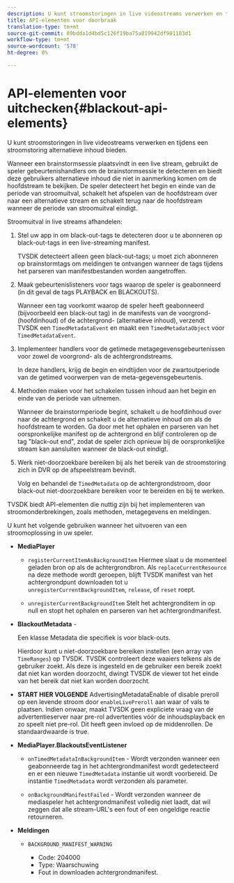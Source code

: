 ```yaml
---
description: U kunt stroomstoringen in live videostreams verwerken en tijdens een stroomstoring alternatieve inhoud bieden.
title: API-elementen voor doorbraak
translation-type: tm+mt
source-git-commit: 89bdda1d4bd5c126f19ba75a819942df901183d1
workflow-type: tm+mt
source-wordcount: '578'
ht-degree: 0%

---
```



# API-elementen voor uitchecken{#blackout-api-elements}

U kunt stroomstoringen in live videostreams verwerken en tijdens een stroomstoring alternatieve inhoud bieden.

Wanneer een brainstormsessie plaatsvindt in een live stream, gebruikt de speler gebeurtenishandlers om de brainstormsessie te detecteren en biedt deze gebruikers alternatieve inhoud die niet in aanmerking komen om de hoofdstream te bekijken. De speler detecteert het begin en einde van de periode van stroomuitval, schakelt het afspelen van de hoofdstream over naar een alternatieve stream en schakelt terug naar de hoofdstream wanneer de periode van stroomuitval eindigt.

Stroomuitval in live streams afhandelen:

1. Stel uw app in om black-out-tags te detecteren door u te abonneren op black-out-tags in een live-streaming manifest.

   TVSDK detecteert alleen geen black-out-tags; u moet zich abonneren op brainstormtags om meldingen te ontvangen wanneer de tags tijdens het parseren van manifestbestanden worden aangetroffen.
1. Maak gebeurtenislisteners voor tags waarop de speler is geabonneerd (in dit geval de tags PLAYBACK en BLACKOUTS).

   Wanneer een tag voorkomt waarop de speler heeft geabonneerd (bijvoorbeeld een black-out tag) in de manifests van de voorgrond- (hoofdinhoud) of de achtergrond- (alternatieve inhoud), verzendt TVSDK een `TimedMetadataEvent` en maakt een `TimedMetadataObject` voor `TimedMetadataEvent`.

1. Implementeer handlers voor de getimede metagegevensgebeurtenissen voor zowel de voorgrond- als de achtergrondstreams.

   In deze handlers, krijg de begin en eindtijden voor de zwartoutperiode van de getimed voorwerpen van de meta-gegevensgebeurtenis.
1. Methoden maken voor het schakelen tussen inhoud aan het begin en einde van de periode van uitnemen.

   Wanneer de brainstormperiode begint, schakelt u de hoofdinhoud over naar de achtergrond en schakelt u de alternatieve inhoud om als de hoofdstream te worden. Ga door met het ophalen en parseren van het oorspronkelijke manifest op de achtergrond en blijf controleren op de tag &quot;black-out end&quot;, zodat de speler zich opnieuw bij de oorspronkelijke stream kan aansluiten wanneer de black-out eindigt.
1. Werk niet-doorzoekbare bereiken bij als het bereik van de stroomstoring zich in DVR op de afspeelstream bevindt.

   Volg en behandel de `TimedMetadata` op de achtergrondstroom, door black-out niet-doorzoekbare bereiken voor te bereiden en bij te werken.

TVSDK biedt API-elementen die nuttig zijn bij het implementeren van stroomonderbrekingen, zoals methoden, metagegevens en meldingen.

U kunt het volgende gebruiken wanneer het uitvoeren van een stroomoplossing in uw speler.

* **MediaPlayer**

   * `registerCurrentItemAsBackgroundItem` Hiermee slaat u de momenteel geladen bron op als de achtergrondbron. Als `replaceCurrentResource` na deze methode wordt geroepen, blijft TVSDK manifest van het achtergrondpunt downloaden tot u `unregisterCurrentBackgroundItem`, `release`, of `reset` roept.

   * `unregisterCurrentBackgroundItem` Stelt het achtergronditem in op null en stopt het ophalen en parseren van het achtergrondmanifest.

* **BlackoutMetadata** -

   Een klasse Metadata die specifiek is voor black-outs.

   Hierdoor kunt u niet-doorzoekbare bereiken instellen (een array van `TimeRanges`) op TVSDK. TVSDK controleert deze waaiers telkens als de gebruiker zoekt. Als deze is ingesteld en de gebruiker een bereik zoekt dat niet kan worden doorzocht, dwingt TVSDK de viewer tot het einde van het bereik dat niet kan worden doorzocht.

* **START HIER VOLGENDE** AdvertisingMetadataEnable of disable preroll op een levende stroom door  `enableLivePreroll` aan waar of vals te plaatsen. Indien onwaar, maakt TVSDK geen expliciete vraag van de advertentieserver naar pre-rol advertenties vóór de inhoudsplayback en zo speelt niet pre-rol. Dit heeft geen invloed op de middenrollen. De standaardwaarde is true.

* **MediaPlayer.BlackoutsEventListener**

   * `onTimedMetadataInBackgroundItem` - Wordt verzonden wanneer een geabonneerde tag in het achtergrondmanifest wordt gedetecteerd en er een nieuwe  `TimedMetadata` instantie uit wordt voorbereid. De instantie `TimedMetadata` wordt verzonden als parameter.

   * `onBackgroundManifestFailed` - Wordt verzonden wanneer de mediaspeler het achtergrondmanifest volledig niet laadt, dat wil zeggen dat alle stream-URL&#39;s een fout of een ongeldige reactie retourneren.

* **Meldingen**

   * `BACKGROUND_MANIFEST_WARNING`

      * Code: 204000
      * Type: Waarschuwing
      * Fout in downloaden achtergrondmanifest.